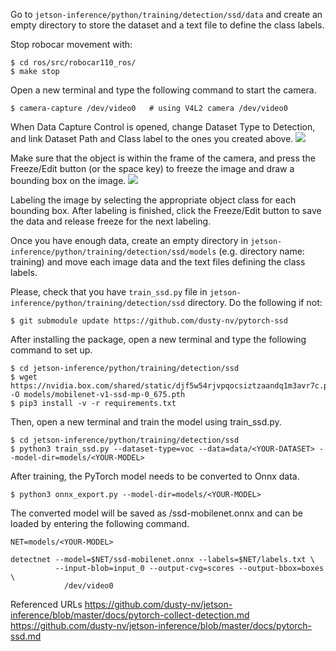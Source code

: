 Go to `jetson-inference/python/training/detection/ssd/data` and create an empty directory to store the dataset and a text file to define the class labels.

Stop robocar movement with: 
```
$ cd ros/src/robocar110_ros/ 
$ make stop
```

Open a new terminal and type the following command to start the camera.
```
$ camera-capture /dev/video0   # using V4L2 camera /dev/video0
```

When Data Capture Control is opened, change Dataset Type to Detection, and link Dataset Path and Class label to the ones you created above. 
[![](docs/images/Data_Capture_control.png)](https://www.zmp.co.jp/en/products/robocar/robocar-110x) 

Make sure that the object is within the frame of the camera, and press the Freeze/Edit button (or the space key) to freeze the image and draw a bounding box on the image. 
[![](docs/images/Annotation.png)](https://www.zmp.co.jp/en/products/robocar/robocar-110x) 

Labeling the image by selecting the appropriate object class for each bounding box. After labeling is finished, click the Freeze/Edit button to save the data and release freeze for the next labeling.

Once you have enough data, create an empty directory in `jetson-inference/python/training/detection/ssd/models` (e.g. directory name: training) and move each image data and the text files defining the class labels. 

Please, check that you have `train_ssd.py` file in `jetson-inference/python/training/detection/ssd` directory. Do the following if not:
```
$ git submodule update https://github.com/dusty-nv/pytorch-ssd
```

After installing the package, open a new terminal and type the following command to set up.
```
$ cd jetson-inference/python/training/detection/ssd 
$ wget https://nvidia.box.com/shared/static/djf5w54rjvpqocsiztzaandq1m3avr7c.pth -O models/mobilenet-v1-ssd-mp-0_675.pth 
$ pip3 install -v -r requirements.txt
```

Then, open a new terminal and train the model using train_ssd.py.
```
$ cd jetson-inference/python/training/detection/ssd 
$ python3 train_ssd.py --dataset-type=voc --data=data/<YOUR-DATASET> --model-dir=models/<YOUR-MODEL>
```

After training, the PyTorch model needs to be converted to Onnx data.
```
$ python3 onnx_export.py --model-dir=models/<YOUR-MODEL>
```

The converted model will be saved as <YOUR-MODEL>/ssd-mobilenet.onnx and can be loaded by entering the following command.
```
NET=models/<YOUR-MODEL>

detectnet --model=$NET/ssd-mobilenet.onnx --labels=$NET/labels.txt \ 
          --input-blob=input_0 --output-cvg=scores --output-bbox=boxes \  
            /dev/video0
```

Referenced URLs 
https://github.com/dusty-nv/jetson-inference/blob/master/docs/pytorch-collect-detection.md 
https://github.com/dusty-nv/jetson-inference/blob/master/docs/pytorch-ssd.md


